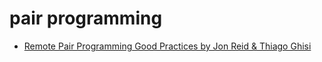 # pair programming

* [Remote Pair Programming Good Practices by Jon Reid & Thiago Ghisi](https://www.youtube.com/watch?v=RkmrwFnzqWk)
